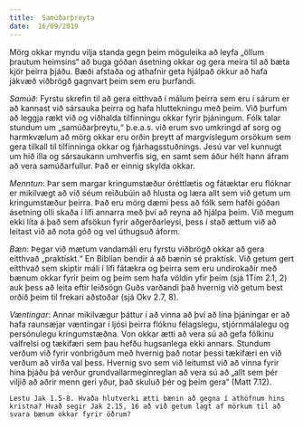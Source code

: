 ```yaml
---
title:  Samúðarþreyta
date:  16/09/2019
---
```


Mörg okkar myndu vilja standa gegn þeim möguleika að leyfa „öllum þrautum heimsins“ að buga góðan ásetning okkar og gera meira til að bæta kjör þeirra þjáðu. Bæði afstaða og athafnir geta hjálpað okkur að hafa jákvæð viðbrögð gagnvart þeim sem eru þurfandi.

_Samúð_: Fyrstu skrefin til að gera eitthvað í málum þeirra sem eru í sárum er að kannast við sársauka þeirra og hafa hluttekningu með þeim. Við þurfum að leggja rækt við og viðhalda tilfinningu okkar fyrir þjáningum. Fólk talar stundum um „samúðarþreytu,“ þ.e.a.s. við erum svo umkringd af sorg og harmkvælum að mörg okkar eru orðin þreytt af margvíslegum orsökum sem gera tilkall til tilfinninga okkar og fjárhagsstuðnings. Jesú var vel kunnugt um hið illa og sársaukann umhverfis sig, en samt sem áður hélt hann áfram að vera samúðarfullur. Það er einnig skylda okkar.

_Menntun_: Þar sem margar kringumstæður óréttlætis og fátæktar eru flóknar er mikilvægt að við séum reiðubúin að hlusta og læra allt sem við getum um kringumstæður þeirra. Það eru mörg dæmi þess að fólk sem hafði góðan ásetning olli skaða í lífi annarra með því að reyna að hjálpa þeim. Við megum ekki líta á það sem afsökun fyrir aðgerðarleysi, þess í stað ættum við að leitast við að nota góð og vel úthugsuð áform.

_Bæn_: Þegar við mætum vandamáli eru fyrstu viðbrögð okkar að gera eitthvað „praktískt.“ En Biblían bendir á að bænin sé praktísk. Við getum gert eitthvað sem skiptir máli í lífi fátækra og þeirra sem eru undirokaðir með bænum okkar fyrir þeim og þeim sem hafa völdin yfir þeim (sjá 1Tím 2.1, 2) auk þess að leita eftir leiðsögn Guðs varðandi það hvernig við getum best orðið þeim til frekari aðstoðar (sjá Okv 2.7, 8).

_Væntingar_: Annar mikilvægur þáttur í að vinna að því að lina þjáningar er að hafa raunsæjar væntingar í ljósi þeirra flóknu félagslegu, stjórnmálalegu og persónulegu kringumstæðna. Von okkar ætti að vera sú að gefa fólkinu valfrelsi og tækifæri sem þau hefðu hugsanlega ekki annars. Stundum verðum við fyrir vonbrigðum með hvernig það notar þessi tækifæri en við verðum að virða val þess. Hvernig svo sem við leitumst við að vinna fyrir hina þjáðu þá verður grundvallarmeginreglan að vera sú að „allt sem þér viljið að aðrir menn geri yður, það skuluð þér og þeim gera“ (Matt 7.12).

`Lestu Jak 1.5-8. Hvaða hlutverki ætti bænin að gegna í athöfnum hins kristna? Hvað segir Jak 2.15, 16 að við getum lagt af mörkum til að svara bænum okkar fyrir öðrum?`